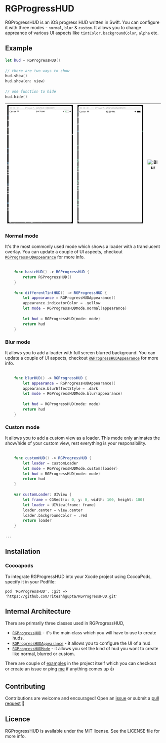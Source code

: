 # RGProgressHUD

RGProgressHUD is an iOS progress HUD written in Swift. You can configure it with three modes - `normal`, `blur` & `custom`. It allows you to change appreance of various UI aspects like `tintColor`, `backgroundColor`, `alpha` etc.

## Example

```swift
let hud = RGProgressHUD()

// there are two ways to show
hud.show()
hud.show(on: view)

// one function to hide
hud.hide()
```

![Normal](Resources/normal.gif)|![Tint](Resources/tint.gif)|![Blur](Resources/blur.gif)
:-:|:-:|:-:


### Normal mode
It's the most commonly used mode which shows a loader with a translucent overlay. You can update a couple of UI aspects, checkout [`RGProgressHUDAppearance`](Source/RGProgressHUDAppearance.swift) for more info.
 
```swift
		
	func basicHUD() -> RGProgressHUD {
		return RGProgressHUD()
	}

	func differentTintHUD() -> RGProgressHUD {
		let appearance = RGProgressHUDAppearance()
		appearance.indicatorColor = .yellow
		let mode = RGProgressHUDMode.normal(appearance)
		
		let hud = RGProgressHUD(mode: mode)
		return hud
	}
```

### Blur mode
It allows you to add a loader with full screen blurred background. You can update a couple of UI aspects, checkout [`RGProgressHUDAppearance`](Source/RGProgressHUDAppearance.swift) for more info.

```swift

	func blurHUD() -> RGProgressHUD {
		let appearance = RGProgressHUDAppearance()
		appearance.blurEffectStyle = .dark
		let mode = RGProgressHUDMode.blur(appearance)
		
		let hud = RGProgressHUD(mode: mode)
		return hud
	}
```

### Custom mode
It allows you to add a custom view as a loader. This mode only animates the show/hide of your custom view, rest everything is your responsibility.

```swift

	func customHUD() -> RGProgressHUD {
		let loader = customLoader
		let mode = RGProgressHUDMode.custom(loader)
		let hud = RGProgressHUD(mode: mode)
		return hud
	}

	var customLoader: UIView {
		let frame = CGRect(x: 0, y: 0, width: 100, height: 100)
		let loader = UIView(frame: frame)
		loader.center = view.center
		loader.backgroundColor = .red
		return loader
	}

...
```

## Installation

### Cocoapods

To integrate RGProgressHUD into your Xcode project using CocoaPods, specify it in your Podfile:

```
pod 'RGProgressHUD', :git => 'https://github.com/riteshhgupta/RGProgressHUD.git'
```


## Internal Architecture

There are primarily three classes used in RGProgressHUD,

- [`RGProgressHUD`](Source/RGProgressHUD.swift) - it's the main class which you will have to use to create huds.
- [`RGProgressHUDAppearance`](Source/RGProgressHUDAppearance.swift) - it allows you to configure the UI of a hud.
- [`RGProgressHUDMode`](Source/RGProgressHUDMode.swift) - it allows you set the kind of hud you want to create like normal, blurred or custom.

There are couple of [examples](RGProgressHUD/ViewController.swift) in the project itself which you can checkout or create an issue or ping [me](https://twitter.com/_riteshhh) if anything comes up 👍


## Contributing

Contributions are welcome and encouraged! Open an [issue](https://github.com/riteshhgupta/RGProgressHUD/issues/new) or submit a [pull request](https://github.com/riteshhgupta/RGProgressHUD/compare) 🚀

## Licence

RGProgressHUD is available under the MIT license. See the LICENSE file for more info.